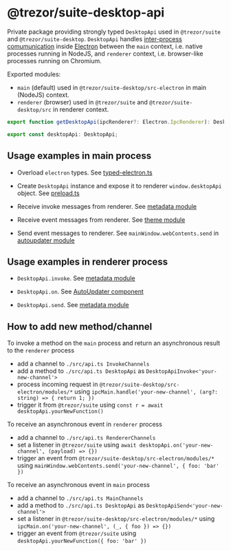 # @trezor/suite-desktop-api

Private package providing strongly typed `DesktopApi` used in `@trezor/suite` and `@trezor/suite-desktop`. `DesktopApi` handles [inter-process comumunication](https://www.electronjs.org/docs/latest/tutorial/ipc) inside [Electron](https://www.electronjs.org/) between the `main` context, i.e. native processes running in NodeJS, and `renderer` context, i.e. browser-like processes running on Chromium.

Exported modules:

-   `main` (default) used in `@trezor/suite-desktop/src-electron` in main (NodeJS) context.
-   `renderer` (browser) used in `@trezor/suite` and `@trezor/suite-desktop/src` in renderer context.

```javascript
export function getDesktopApi(ipcRenderer?: Electron.IpcRenderer): DesktopApi;

export const desktopApi: DesktopApi;
```

## Usage examples in main process

-   Overload `electron` types. See [typed-electron.ts](../suite-desktop/src-electron/typed-electron.ts)

-   Create `DesktopApi` instance and expose it to renderer `window.desktopApi` object. See [preload.ts](../suite-desktop/src-electron/preload.ts)

-   Receive invoke messages from renderer. See [metadata module](../suite-desktop/src-electron/modules/metadata.ts)

-   Receive event messages from renderer. See [theme module](../suite-desktop/src-electron/modules/theme.ts)

-   Send event messages to renderer. See `mainWindow.webContents.send` in [autoupdater module](../suite-desktop/src-electron/modules/auto-updater.ts)

## Usage examples in renderer process

-   `DesktopApi.invoke`. See [metadata module](../suite/src/services/suite/metadata/FileSystemProvider.ts)

-   `DesktopApi.on`. See [AutoUpdater component](../suite-desktop/src/support/DesktopUpdater.tsx)

-   `DesktopApi.send`. See [metadata module](../suite-desktop/src-electron/src/index.ts)

## How to add new method/channel

To invoke a method on the `main` process and return an asynchronous result to the `renderer` process

-   add a channel to `./src/api.ts InvokeChannels`
-   add a method to `./src/api.ts DesktopApi` as `DesktopApiInvoke<'your-new-channel'>`
-   process incoming request in `@trezor/suite-desktop/src-electron/modules/*` using `ipcMain.handle('your-new-channel', (arg?: string) => { return 1; })`
-   trigger it from `@trezor/suite` using `const r = await desktopApi.yourNewFunction()`

To receive an asynchronous event in `renderer` process

-   add a channel to `./src/api.ts RendererChannels`
-   set a listener in `@trezor/suite` using `await desktopApi.on('your-new-channel', (payload) => {})`
-   trigger an event from `@trezor/suite-desktop/src-electron/modules/*` using `mainWindow.webContents.send('your-new-channel', { foo: 'bar' })`

To receive an asynchronous event in `main` process

-   add a channel to `./src/api.ts MainChannels`
-   add a method to `./src/api.ts DesktopApi` as `DesktopApiSend<'your-new-channel'>`
-   set a listener in `@trezor/suite-desktop/src-electron/modules/*` using `ipcMain.on('your-new-channel', (_, { foo }) => {})`
-   trigger an event from `@trezor/suite` using `desktopApi.yourNewFunction({ foo: 'bar' })`
